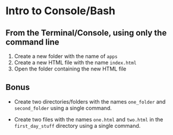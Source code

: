 # Intro to Console/Bash

## From the Terminal/Console, using only the command line

1. Create a new folder with the name of `apps`
2. Create a new HTML file with the name `index.html`
3. Open the folder containing the new HTML file

## Bonus

* Create two directories/folders with the names `one_folder` and `second_folder` using a single command.

* Create two files with the names `one.html` and `two.html` in the `first_day_stuff` directory using a single command.
